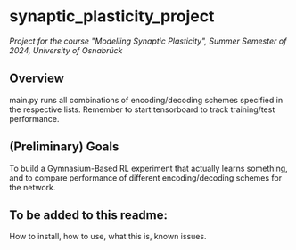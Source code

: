 # synaptic_plasticity_project
_Project for the course "Modelling Synaptic Plasticity", Summer Semester of 2024, University of Osnabrück_

## Overview
main.py runs all combinations of encoding/decoding schemes specified in the respective lists.
Remember to start tensorboard to track training/test performance.

## (Preliminary) Goals
To build a Gymnasium-Based RL experiment that actually learns something, and to compare performance of different encoding/decoding schemes for the network.

## To be added to this readme:
How to install, how to use, what this is, known issues. 
